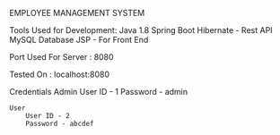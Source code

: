 EMPLOYEE MANAGEMENT SYSTEM

Tools Used for Development:
	Java 1.8
	Spring Boot
	Hibernate - Rest API
	MySQL Database
	JSP - For Front End

Port Used For Server : 8080

Tested On : localhost:8080

Credentials
	Admin 
		User ID - 1
		Password - admin
	
	User
		User ID - 2
		Password - abcdef
	

